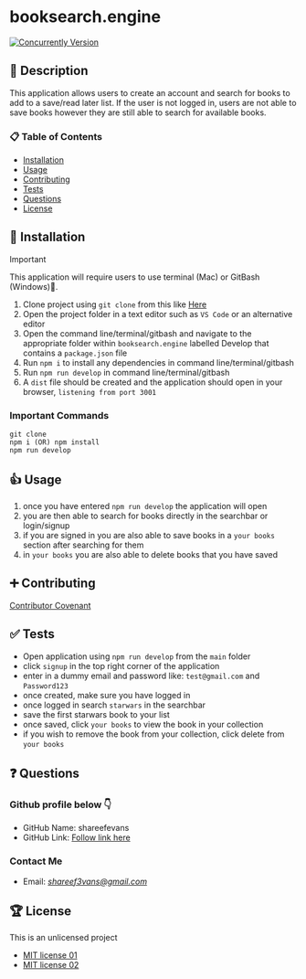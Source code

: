 # booksearch.engine

[![Concurrently Version](https://img.shields.io/npm/v/concurrently.svg)](https://www.npmjs.com/package/concurrently)

## 🚀 Description

This application allows users to create an account and search for books to add to a save/read later list. If the user is not logged in, users are not able to save books however they are still able to search for available books.

### 📋 Table of Contents

- [Installation](#installation)
- [Usage](#usage)
- [Contributing](#contributing)
- [Tests](#tests)
- [Questions](#questions)
- [License](#license)

## 🔌 Installation

> [!IMPORTANT]
> This application will require users to use terminal (Mac) or GitBash (Windows)🚨.

1. Clone project using `git clone` from this like [Here](https://github.com/shareefevans/booksearch.engine)
2. Open the project folder in a text editor such as `VS Code` or an alternative editor
3. Open the command line/terminal/gitbash and navigate to the appropriate folder within `booksearch.engine` labelled Develop that contains a `package.json` file
4. Run `npm i` to install any dependencies in command line/terminal/gitbash
5. Run `npm run develop` in command line/terminal/gitbash
6. A `dist` file should be created and the application should open in your browser, `listening from port 3001`

### Important Commands

```
git clone
npm i (OR) npm install
npm run develop
```

## 👍 Usage

1. once you have entered `npm run develop` the application will open
2. you are then able to search for books directly in the searchbar or login/signup
3. if you are signed in you are also able to save books in a `your books` section after searching for them
4. in `your books` you are also able to delete books that you have saved

## ➕ Contributing

[Contributor Covenant](https://www.contributor-covenant.org/)

## ✅ Tests

- Open application using `npm run develop` from the `main` folder
- click `signup` in the top right corner of the application
- enter in a dummy email and password like: `test@gmail.com` and `Password123`
- once created, make sure you have logged in
- once logged in search `starwars` in the searchbar
- save the first starwars book to your list
- once saved, click `your books` to view the book in your collection
- if you wish to remove the book from your collection, click delete from `your books`

## ❓ Questions

### Github profile below 👇

- GitHub Name: shareefevans
- GitHub Link: [Follow link here](https://github.com/shareefevans)

### Contact Me

- Email: *shareef3vans@gmail.com*

## 🏆 License

This is an unlicensed project

- [MIT license 01](http://rem.mit-license.org)
- [MIT license 02](https://raw.githubusercontent.com/jeffbski/wait-on/master/LICENSE)
